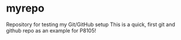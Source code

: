 # myrepo
Repository for testing my Git/GitHub setup
This is a quick, first git and github repo as an example for P8105!
